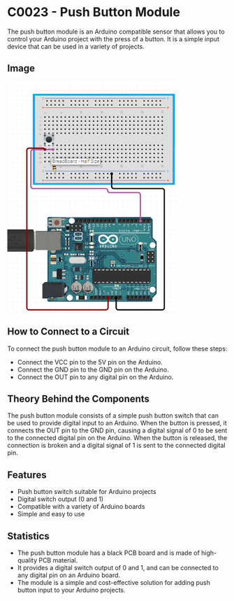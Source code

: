 # C0023 - Push Button Module

The push button module is an Arduino compatible sensor that allows you to control your Arduino project with the press of a button. It is a simple input device that can be used in a variety of projects.

## Image

![IMG](IMG/IMG.png)

## How to Connect to a Circuit

To connect the push button module to an Arduino circuit, follow these steps:

- Connect the VCC pin to the 5V pin on the Arduino.
- Connect the GND pin to the GND pin on the Arduino.
- Connect the OUT pin to any digital pin on the Arduino.

## Theory Behind the Components

The push button module consists of a simple push button switch that can be used to provide digital input to an Arduino. When the button is pressed, it connects the OUT pin to the GND pin, causing a digital signal of 0 to be sent to the connected digital pin on the Arduino. When the button is released, the connection is broken and a digital signal of 1 is sent to the connected digital pin.

## Features

- Push button switch suitable for Arduino projects
- Digital switch output (0 and 1)
- Compatible with a variety of Arduino boards
- Simple and easy to use

## Statistics

- The push button module has a black PCB board and is made of high-quality PCB material. 
- It provides a digital switch output of 0 and 1, and can be connected to any digital pin on an Arduino board. 
- The module is a simple and cost-effective solution for adding push button input to your Arduino projects.
